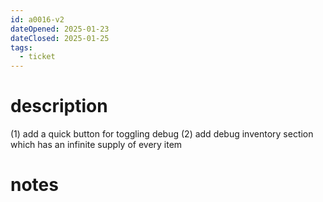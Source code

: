 ```yaml
---
id: a0016-v2
dateOpened: 2025-01-23
dateClosed: 2025-01-25
tags:
  - ticket
---
```

# description
(1) add a quick button for toggling debug
(2) add debug inventory section which has an infinite supply of every item
# notes
